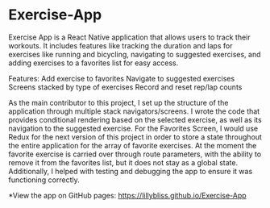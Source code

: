 # Exercise-App

Exercise App is a React Native application that allows users to track their workouts. It includes features like tracking the duration and laps for exercises like running and bicycling, navigating to suggested exercises, and adding exercises to a favorites list for easy access.

Features:
Add exercise to favorites
Navigate to suggested exercises
Screens stacked by type of exercises
Record and reset rep/lap counts

As the main contributor to this project, I set up the structure of the application through multiple stack navigators/screens. I wrote the code that provides conditional rendering based on the selected exercise, as well as its navigation to the suggested exercise. For the Favorites Screen, I would use Redux for the next version of this project in order to store a state throughout the entire application for the array of favorite exercises. At the moment the favorite exercise is carried over through route parameters, with the ability to remove it from the favorites list, but it does not stay as a global state. Additionally, I helped with testing and debugging the app to ensure it was functioning correctly.

*View the app on GitHub pages: https://lillybliss.github.io/Exercise-App
